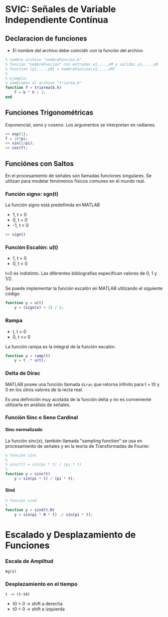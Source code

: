 # SVIC: Señales de Variable Independiente Contínua

## Declaracion de funciones

- El nombre del archivo debe coincidir con la función del archivo

```Matlab
% nombre archivo "nombreFuncion.m"
% funcion "nombreFuncion" con entradas x1,...,xM y salidas y1,...,yN
% function [y1,...,yN] = nombreFuncion(x1,...,xM)
%
% ejemplo:
% nombramos el archivo "triarea.m"
function f = triarea(b,h)
    f = b * h / 2;
end
```

## Funciones Trigonométricas

Exponencial, seno y coseno. Los argumentos se interpretan en radianes.

```Matlab
>> exp(1);
f = 16*pi;
>> sin(2/pi);
>> cos(f);
```

## Funciónes con Saltos

En el procesamiento de señales son llamadas funciones singulares. Se utilizan para modelar fenómenos físicos comunes en el mundo real.

### Función signo: sgn(t)

La función signo está predefinida en MATLAB

- 1, t > 0
- 0, t = 0
- -1, t < 0
  
```Matlab
>> sign()
```

### Función Escalón: u(t)

- 1, t > 0
- 0, t < 0

t=0 es indistinto. Las diferentes bibliografías especifican valores de 0, 1 y 1/2.

Se puede implementar la función escalón en MATLAB utilizando el siguiente código

```Matlab
function y = u(t)
    y = (sign(x) + 1) / 2;
```

### Rampa

- t, t > 0
- 0, t <= 0

La función rampa es la integral de la función escalón.

```Matlab
function y = ramp(t)
    y = t .* u(t);
```

### Delta de Dirac

MATLAB posee una función llamada ```dirac``` que retorna infinito para t = t0 y 0 en los otros valores de la recta real.

Es una definición muy acotada de la función delta y no es conveniente utilizarla en análisis de señales.

### Función Sinc o Seno Cardinal

#### Sinc normalizado

La función sinc(x), también llamada "sampling function" se usa en procesamiento de señales y en la teoria de Transformadas de Fourier.

```Matlab
% funcion sinc
%
% sinc(t) = sin(pi * t) / (pi * t)
%
function y = sinc(t)
    y = sin(pi * t) / (pi * t);
```

#### Sind

```Matlab
% funcion sind
%
function y = sind(t,N)
    y = sin(pi * N * t) ./ sin(pi * t);
```

# Escalado y Desplazamiento de Funciones

### Escala de Amplitud

```Ag(x)```

### Desplazamiento en el tiempo

```t -> (t-t0)```

- t0 > 0 -> shift a derecha
- t0 < 0 -> shift a izquierda